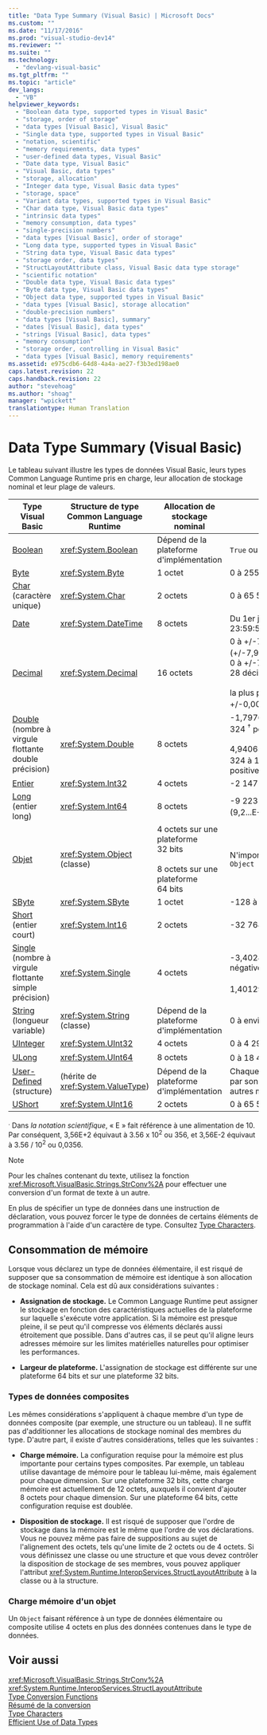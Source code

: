 ```yaml
---
title: "Data Type Summary (Visual Basic) | Microsoft Docs"
ms.custom: ""
ms.date: "11/17/2016"
ms.prod: "visual-studio-dev14"
ms.reviewer: ""
ms.suite: ""
ms.technology: 
  - "devlang-visual-basic"
ms.tgt_pltfrm: ""
ms.topic: "article"
dev_langs: 
  - "VB"
helpviewer_keywords: 
  - "Boolean data type, supported types in Visual Basic"
  - "storage, order of storage"
  - "data types [Visual Basic], Visual Basic"
  - "Single data type, supported types in Visual Basic"
  - "notation, scientific"
  - "memory requirements, data types"
  - "user-defined data types, Visual Basic"
  - "Date data type, Visual Basic"
  - "Visual Basic, data types"
  - "storage, allocation"
  - "Integer data type, Visual Basic data types"
  - "storage, space"
  - "Variant data types, supported types in Visual Basic"
  - "Char data type, Visual Basic data types"
  - "intrinsic data types"
  - "memory consumption, data types"
  - "single-precision numbers"
  - "data types [Visual Basic], order of storage"
  - "Long data type, supported types in Visual Basic"
  - "String data type, Visual Basic data types"
  - "storage order, data types"
  - "StructLayoutAttribute class, Visual Basic data type storage"
  - "scientific notation"
  - "Double data type, Visual Basic data types"
  - "Byte data type, Visual Basic data types"
  - "Object data type, supported types in Visual Basic"
  - "data types [Visual Basic], storage allocation"
  - "double-precision numbers"
  - "data types [Visual Basic], summary"
  - "dates [Visual Basic], data types"
  - "strings [Visual Basic], data types"
  - "memory consumption"
  - "storage order, controlling in Visual Basic"
  - "data types [Visual Basic], memory requirements"
ms.assetid: e975cdb6-64d8-4a4a-ae27-f3b3ed198ae0
caps.latest.revision: 22
caps.handback.revision: 22
author: "stevehoag"
ms.author: "shoag"
manager: "wpickett"
translationtype: Human Translation
---
```

# Data Type Summary (Visual Basic)
Le tableau suivant illustre les types de données Visual Basic, leurs types Common Language Runtime pris en charge, leur allocation de stockage nominal et leur plage de valeurs.  
  
|Type Visual Basic|Structure de type Common Language Runtime|Allocation de stockage nominal|Plage de valeurs|  
|-----------------------|-----------------------------------------------|------------------------------------|----------------------|  
|[Boolean](../../../visual-basic/language-reference/data-types/boolean-data-type.md)|<xref:System.Boolean>|Dépend de la plateforme d'implémentation|`True` ou `False`|  
|[Byte](../../../visual-basic/language-reference/data-types/byte-data-type.md)|<xref:System.Byte>|1 octet|0 à 255 \(non signé\)|  
|[Char](../../../visual-basic/language-reference/data-types/char-data-type.md) \(caractère unique\)|<xref:System.Char>|2 octets|0 à 65 535 \(non signé\)|  
|[Date](../../../visual-basic/language-reference/data-types/date-data-type.md)|<xref:System.DateTime>|8 octets|Du 1er janvier 0001 0:00:00 \(minuit\) au 31 décembre 9999 23:59:59|  
|[Decimal](../../../visual-basic/language-reference/data-types/decimal-data-type.md)|<xref:System.Decimal>|16 octets|0 à \+\/\-79 228 162 514 264 337 593 543 950 335 \(\+\/\-7,9...E\+28\) <sup>†</sup> sans virgule décimale ; 0 à \+\/\-7,9228162514264337593543950335 avec 28 décimales après la virgule ;<br /><br /> la plus petite valeur différente de zéro est \+\/\-0,0000000000000000000000000001 \(\+\/\-1E\-28\) <sup>†</sup>|  
|[Double](../../../visual-basic/language-reference/data-types/double-data-type.md) \(nombre à virgule flottante double précision\)|<xref:System.Double>|8 octets|\-1,79769313486231570E\+308 à \-4,94065645841246544E\-324 <sup>†</sup> pour les valeurs négatives ;<br /><br /> 4,94065645841246544E\-324 à 1,79769313486231570E\+308 <sup>†</sup> pour les valeurs positives|  
|[Entier](../../../visual-basic/language-reference/data-types/integer-data-type.md)|<xref:System.Int32>|4 octets|\-2 147 483 648 à 2 147 483 647 \(signé\)|  
|[Long](../../../visual-basic/language-reference/data-types/long-data-type.md) \(entier long\)|<xref:System.Int64>|8 octets|\-9 223 372 036 854 775 808 à 9 223 372 036 854 775 807 \(9,2...E\+18 <sup>†</sup>\) \(signé\)|  
|[Objet](../../../visual-basic/language-reference/data-types/object-data-type.md)|<xref:System.Object> \(classe\)|4 octets sur une plateforme 32 bits<br /><br /> 8 octets sur une plateforme 64 bits|N'importe quel type peut être stocké dans une variable de type `Object`|  
|[SByte](../../../visual-basic/language-reference/data-types/sbyte-data-type.md)|<xref:System.SByte>|1 octet|\-128 à 127 \(signé\)|  
|[Short](../../../visual-basic/language-reference/data-types/short-data-type.md) \(entier court\)|<xref:System.Int16>|2 octets|\-32 768 à 32 767 \(signé\)|  
|[Single](../../../visual-basic/language-reference/data-types/single-data-type.md) \(nombre à virgule flottante simple précision\)|<xref:System.Single>|4 octets|\-3,4028235E\+38 à \-1,401298E\-45 <sup>†</sup> pour les valeurs négatives ;<br /><br /> 1,401298E\-45 à 3,4028235E\+38 <sup>†</sup> pour les valeurs positives|  
|[String](../../../visual-basic/language-reference/data-types/string-data-type.md) \(longueur variable\)|<xref:System.String> \(classe\)|Dépend de la plateforme d'implémentation|0 à environ 2 milliards de caractères Unicode|  
|[UInteger](../../../visual-basic/language-reference/data-types/uinteger-data-type.md)|<xref:System.UInt32>|4 octets|0 à 4 294 967 295 \(non signé\)|  
|[ULong](../../../visual-basic/language-reference/data-types/ulong-data-type.md)|<xref:System.UInt64>|8 octets|0 à 18 446 744 073 709 551 615 \(1,8...E\+19 <sup>†</sup>\) \(non signé\)|  
|[User\-Defined](../../../visual-basic/language-reference/data-types/user-defined-data-type.md) \(structure\)|\(hérite de <xref:System.ValueType>\)|Dépend de la plateforme d'implémentation|Chaque membre de la structure présente une plage déterminée par son type de données et qui est indépendante des plages des autres membres|  
|[UShort](../../../visual-basic/language-reference/data-types/ushort-data-type.md)|<xref:System.UInt16>|2 octets|0 à 65 535 \(non signé\)|  
  
 <sup>.</sup> Dans *la notation scientifique*, « E » fait référence à une alimentation de 10.  Par conséquent, 3,56E\+2 équivaut à 3.56 x 10<sup>2</sup> ou 356, et 3,56E\-2 équivaut à 3.56 \/ 10<sup>2</sup> ou 0,0356.  
  
> [!NOTE]
>  Pour les chaînes contenant du texte, utilisez la fonction <xref:Microsoft.VisualBasic.Strings.StrConv%2A> pour effectuer une conversion d'un format de texte à un autre.  
  
 En plus de spécifier un type de données dans une instruction de déclaration, vous pouvez forcer le type de données de certains éléments de programmation à l'aide d'un caractère de type.  Consultez [Type Characters](../../../visual-basic/programming-guide/language-features/data-types/type-characters.md).  
  
## Consommation de mémoire  
 Lorsque vous déclarez un type de données élémentaire, il est risqué de supposer que sa consommation de mémoire est identique à son allocation de stockage nominal.  Cela est dû aux considérations suivantes :  
  
-   **Assignation de stockage.** Le Common Language Runtime peut assigner le stockage en fonction des caractéristiques actuelles de la plateforme sur laquelle s'exécute votre application.  Si la mémoire est presque pleine, il se peut qu'il compresse vos éléments déclarés aussi étroitement que possible.  Dans d'autres cas, il se peut qu'il aligne leurs adresses mémoire sur les limites matérielles naturelles pour optimiser les performances.  
  
-   **Largeur de plateforme.** L'assignation de stockage est différente sur une plateforme 64 bits et sur une plateforme 32 bits.  
  
### Types de données composites  
 Les mêmes considérations s'appliquent à chaque membre d'un type de données composite \(par exemple, une structure ou un tableau\).  Il ne suffit pas d'additionner les allocations de stockage nominal des membres du type.  D'autre part, il existe d'autres considérations, telles que les suivantes :  
  
-   **Charge mémoire.** La configuration requise pour la mémoire est plus importante pour certains types composites.  Par exemple, un tableau utilise davantage de mémoire pour le tableau lui\-même, mais également pour chaque dimension.  Sur une plateforme 32 bits, cette charge mémoire est actuellement de 12 octets, auxquels il convient d'ajouter 8 octets pour chaque dimension.  Sur une plateforme 64 bits, cette configuration requise est doublée.  
  
-   **Disposition de stockage.** Il est risqué de supposer que l'ordre de stockage dans la mémoire est le même que l'ordre de vos déclarations.  Vous ne pouvez même pas faire de suppositions au sujet de l'alignement des octets, tels qu'une limite de 2 octets ou de 4 octets.  Si vous définissez une classe ou une structure et que vous devez contrôler la disposition de stockage de ses membres, vous pouvez appliquer l'attribut <xref:System.Runtime.InteropServices.StructLayoutAttribute> à la classe ou à la structure.  
  
### Charge mémoire d'un objet  
 Un `Object` faisant référence à un type de données élémentaire ou composite utilise 4 octets en plus des données contenues dans le type de données.  
  
## Voir aussi  
 <xref:Microsoft.VisualBasic.Strings.StrConv%2A>   
 <xref:System.Runtime.InteropServices.StructLayoutAttribute>   
 [Type Conversion Functions](../../../visual-basic/language-reference/functions/type-conversion-functions.md)   
 [Résumé de la conversion](../../../visual-basic/language-reference/keywords/conversion-summary.md)   
 [Type Characters](../../../visual-basic/programming-guide/language-features/data-types/type-characters.md)   
 [Efficient Use of Data Types](../../../visual-basic/programming-guide/language-features/data-types/efficient-use-of-data-types.md)